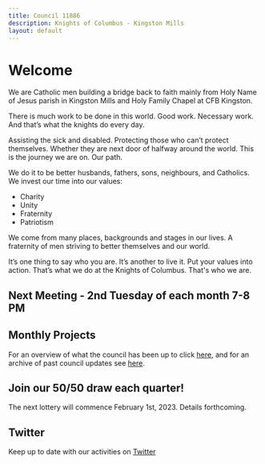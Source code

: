 ```yaml
---
title: Council 11886
description: Knights of Columbus - Kingston Mills
layout: default
---
```


# Welcome

We are Catholic men building a bridge back to faith mainly from Holy Name of Jesus parish in Kingston Mills and Holy Family Chapel at CFB Kingston.

There is much work to be done in this world. Good work. Necessary work. And that’s what the knights do every day.

Assisting the sick and disabled. Protecting those who can’t protect themselves. Whether they are next door of halfway around the world. This is the journey we are on. Our path.

We do it to be better husbands, fathers, sons, neighbours, and Catholics. We invest our time into our values:

- Charity
- Unity
- Fraternity
- Patriotism

We come from many places, backgrounds and stages in our lives. A fraternity of men striving to better themselves and our world.

It’s one thing to say who you are. It’s another to live it. Put your values into action. That’s what we do at the Knights of Columbus. That's who we are.

## Next Meeting - 2nd Tuesday of each month 7-8 PM

## Monthly Projects

For an overview of what the council has been up to click [here](https://github.com/11886knights/11886knights.github.io/raw/master/docs/monthly_projects/2022/05-May22.pdf), and for an archive of past council updates see [here](https://github.com/11886knights/11886knights.github.io/tree/master/docs/monthly_projects).

## Join our 50/50 draw each quarter!

The next lottery will commence February 1st, 2023. Details forthcoming.

## Twitter

Keep up to date with our activities on [Twitter](https://twitter.com/11886knights?lang=en)
